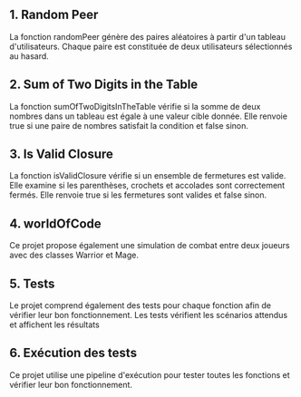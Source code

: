 ##  1. Random Peer

La fonction randomPeer génère des paires aléatoires à partir d'un tableau d'utilisateurs. Chaque paire est constituée de deux utilisateurs sélectionnés au hasard.

##  2. Sum of Two Digits in the Table

La fonction sumOfTwoDigitsInTheTable vérifie si la somme de deux nombres dans un tableau est égale à une valeur cible donnée. Elle renvoie true si une paire de nombres satisfait la condition et false sinon.

## 3. Is Valid Closure

La fonction isValidClosure vérifie si un ensemble de fermetures est valide. Elle examine si les parenthèses, crochets et accolades sont correctement fermés. Elle renvoie true si les fermetures sont valides et false sinon.

## 4. worldOfCode

Ce projet propose également une simulation de combat entre deux joueurs avec des classes Warrior et Mage.

## 5. Tests

Le projet comprend également des tests pour chaque fonction afin de vérifier leur bon fonctionnement. Les tests vérifient les scénarios attendus et affichent les résultats

## 6. Exécution des tests

Ce projet utilise une pipeline d'exécution pour tester toutes les fonctions et vérifier leur bon fonctionnement.
